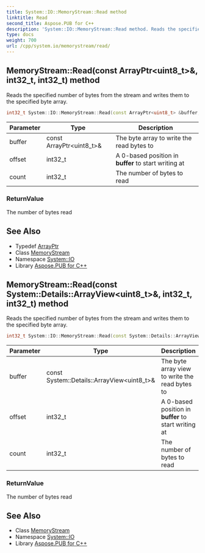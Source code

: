 ```yaml
---
title: System::IO::MemoryStream::Read method
linktitle: Read
second_title: Aspose.PUB for C++
description: 'System::IO::MemoryStream::Read method. Reads the specified number of bytes from the stream and writes them to the specified byte array in C++.'
type: docs
weight: 700
url: /cpp/system.io/memorystream/read/
---
```

## MemoryStream::Read(const ArrayPtr\<uint8_t\>\&, int32_t, int32_t) method


Reads the specified number of bytes from the stream and writes them to the specified byte array.

```cpp
int32_t System::IO::MemoryStream::Read(const ArrayPtr<uint8_t> &buffer, int32_t offset, int32_t count) override
```


| Parameter | Type | Description |
| --- | --- | --- |
| buffer | const ArrayPtr\<uint8_t\>\& | The byte array to write the read bytes to |
| offset | int32_t | A 0-based position in **buffer** to start writing at |
| count | int32_t | The number of bytes to read |

### ReturnValue

The number of bytes read

## See Also

* Typedef [ArrayPtr](../../../system/arrayptr/)
* Class [MemoryStream](../)
* Namespace [System::IO](../../)
* Library [Aspose.PUB for C++](../../../)
## MemoryStream::Read(const System::Details::ArrayView\<uint8_t\>\&, int32_t, int32_t) method


Reads the specified number of bytes from the stream and writes them to the specified byte array.

```cpp
int32_t System::IO::MemoryStream::Read(const System::Details::ArrayView<uint8_t> &buffer, int32_t offset, int32_t count) override
```


| Parameter | Type | Description |
| --- | --- | --- |
| buffer | const System::Details::ArrayView\<uint8_t\>\& | The byte array view to write the read bytes to |
| offset | int32_t | A 0-based position in **buffer** to start writing at |
| count | int32_t | The number of bytes to read |

### ReturnValue

The number of bytes read

## See Also

* Class [MemoryStream](../)
* Namespace [System::IO](../../)
* Library [Aspose.PUB for C++](../../../)
